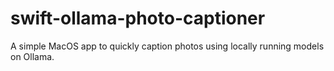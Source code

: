 # swift-ollama-photo-captioner
A simple MacOS app to quickly caption photos using locally running models on Ollama.
